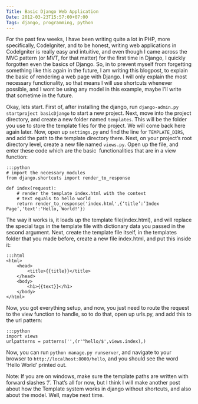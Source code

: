```yaml
---
Title: Basic Django Web Application
Date: 2012-03-23T15:57:00+07:00
Tags: django, programming, python
---
```


For the past few weeks, I have been writing quite a lot in PHP, more
specifically, CodeIgniter, and to be honest, writing web applications in
CodeIgniter is really easy and intuitive, and even though I came across
the MVC pattern (or MVT, for that matter) for the first time in Django,
I quickly forgotten even the basics of Django. So, in to prevent myself
from forgetting something like this again in the future, I am writing
this blogpost, to explain the basic of rendering a web page with Django.
I will only explain the most necessary functionality, so that means I
will use shortcuts whenever possible, and I wont be using any model in
this example, maybe I’ll write that sometime in the future.

Okay, lets start. First of, after installing the django, run
`django-admin.py startproject basicDjango` to start a new project. Next,
move into the project directory, and create a new folder named
`templates`. This will be the folder you use to store the template files
for the project. We will come back here again later. Now, open up
`settings.py` and find the line for `TEMPLATE_DIRS`, and add the path to
the template directory there. Next, on your project’s root directory
level, create a new file named `views.py`. Open up the file, and enter
these code which are the basic  functionalities that are in a view
function:

    :::python
    # import the necessary modules
    from django.shortcuts import render_to_response

    def index(request):
        # render the template index.html with the context
        # text equals to hello world
        return render_to_response('index.html',{‘title’:’Index Page’,'text':'Hello, World!'})

The way it works is, it loads up the template file(index.html), and will
replace the special tags in the template file with dictionary data you
passed in the second argument. Next, create the template file itself, in
the templates folder that you made before, create a new file index.html,
and put this inside it:

    :::html
    <html>
        <head>
            <title>{{title}}</title>
        </head>
        <body>
            <h1>{{text}}</h1>
        </body>
    </html>

Now, you got everything setup, and now, you just need to route the
request to the view function to handle, so to do that, open up urls.py,
and add this to the url pattern:

    :::python
    import views
    urlpatterns = patterns('',(r'^hello/$',views.index),)

Now, you can run `python manage.py runserver`, and navigate to your
browser to `http://localhost:8000/hello`, and you should see the word
‘Hello World’ printed out.

Note: If you are on windows, make sure the template paths are written
with forward slashes ‘/’. That’s all for now, but I think I will make
another post about how the Template system works in django without
shortcuts, and also about the model. Well, maybe next time.
